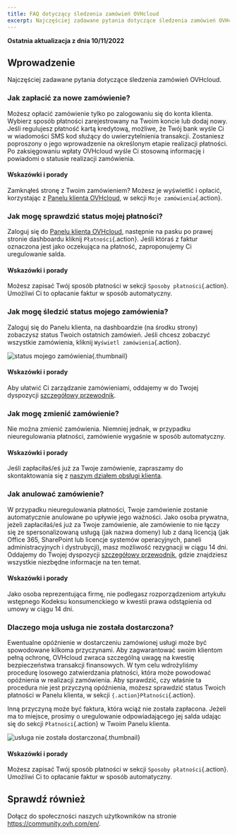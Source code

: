 ```yaml
---
title: FAQ dotyczący śledzenia zamówień OVHcloud
excerpt: Najczęściej zadawane pytania dotyczące śledzenia zamówień OVHcloud
---
```


**Ostatnia aktualizacja z dnia 10/11/2022**

## Wprowadzenie

Najczęściej zadawane pytania dotyczące śledzenia zamówień OVHcloud.

### Jak zapłacić za nowe zamówienie?

Możesz opłacić zamówienie tylko po zalogowaniu się do konta klienta. Wybierz sposób płatności zarejestrowany na Twoim koncie lub dodaj nowy. Jeśli regulujesz płatność kartą kredytową, możliwe, że Twój bank wyśle Ci w wiadomości SMS kod służący do uwierzytelnienia transakcji. Zostaniesz poproszony o jego wprowadzenie na określonym etapie realizacji płatności. Po zaksięgowaniu wpłaty OVHcloud wyśle Ci stosowną informację i powiadomi o statusie realizacji zamówienia.

#### Wskazówki i porady

Zamknąłeś stronę z Twoim zamówieniem? Możesz je wyświetlić i opłacić, korzystając z [Panelu klienta OVHcloud](https://www.ovh.com/auth/?action=gotomanager&from=https://www.ovh.pl/&ovhSubsidiary=pl), w sekcji `Moje zamówienia`{.action}.


### Jak mogę sprawdzić status mojej płatności?

Zaloguj się do [Panelu klienta OVHcloud](https://www.ovh.com/auth/?action=gotomanager&from=https://www.ovh.pl/&ovhSubsidiary=pl), następnie na pasku po prawej stronie dashboardu kliknij `Płatności`{.action}. Jeśli któraś z faktur oznaczona jest jako oczekująca na płatność, zaproponujemy Ci uregulowanie salda.

#### Wskazówki i porady

Możesz zapisać Twój sposób płatności w sekcji `Sposoby płatności`{.action}. Umożliwi Ci to opłacanie faktur w sposób automatyczny.

### Jak mogę śledzić status mojego zamówienia?

Zaloguj się do Panelu klienta, na dashboardzie (na środku strony) zobaczysz status Twoich ostatnich zamówień. Jeśli chcesz zobaczyć wszystkie zamówienia, kliknij `Wyświetl zamówienia`{.action}.

![status mojego zamówienia](images/order_final-min.gif){.thumbnail}

#### Wskazówki i porady

Aby ułatwić Ci zarządzanie zamówieniami, oddajemy w do Twojej dyspozycji [szczegółowy przewodnik](/pages/account/billing/managing_ovh_orders).

### Jak mogę zmienić zamówienie?

Nie można zmienić zamówienia. Niemniej jednak, w przypadku nieuregulowania płatności, zamówienie wygaśnie w sposób automatyczny.

#### Wskazówki i porady

Jeśli zapłaciłaś/eś już za Twoje zamówienie, zapraszamy do skontaktowania się z [naszym działem obsługi klienta](https://www.ovhcloud.com/pl/contact/).

### Jak anulować zamówienie?

W przypadku nieuregulowania płatności, Twoje zamówienie zostanie automatycznie anulowane po upływie jego ważności.
Jako osoba prywatna, jeżeli zapłaciłaś/eś już za Twoje zamówienie, ale zamówienie to nie łączy się ze spersonalizowaną usługą (jak nazwa domeny) lub z daną licencją (jak Office 365, SharePoint lub licencje systemów operacyjnych, paneli administracyjnych i dystrubycji), masz możliwość rezygnacji w ciągu 14 dni. Oddajemy do Twojej dyspozycji [szczegółowy przewodnik](/pages/account/billing/managing_ovh_orders#korzystanie-z-prawa-do-odstapienia-od-umowy), gdzie znajdziesz wszystkie niezbędne informacje na ten temat.

#### Wskazówki i porady

Jako osoba reprezentująca firmę, nie podlegasz rozporządzeniom artykułu wstępnego Kodeksu konsumenckiego w kwestii prawa odstąpienia od umowy w ciągu 14 dni.

### Dlaczego moja usługa nie została dostarczona?

Ewentualne opóźnienie w dostarczeniu zamówionej usługi może być spowodowane kilkoma przyczynami.
Aby zagwarantować swoim klientom pełną ochronę, OVHcloud zwraca szczególną uwagę na kwestię bezpieczeństwa transakcji finansowych. W tym celu wdrożyliśmy procedurę losowego zatwierdzania płatności, która może powodować opóźnienia w realizacji zamówienia. Aby sprawdzić, czy właśnie ta procedura nie jest przyczyną opóźnienia, możesz sprawdzić status Twoich płatności w Panelu klienta, w sekcji `{.action}Płatności`{.action}.

Inną przyczyną może być faktura, która wciąż nie została zapłacona. Jeżeli ma to miejsce, prosimy o uregulowanie odpowiadającego jej salda udając się do sekcji `Płatności`{.action} w Twoim Panelu klienta.

![usługa nie została dostarczona](images/billing_final_0.gif){.thumbnail}

#### Wskazówki i porady

Możesz zapisać Twój sposób płatności w sekcji `Sposoby płatności`{.action}. Umożliwi Ci to opłacanie faktur w sposób automatyczny.

## Sprawdź również

Dołącz do społeczności naszych użytkowników na stronie <https://community.ovh.com/en/>.